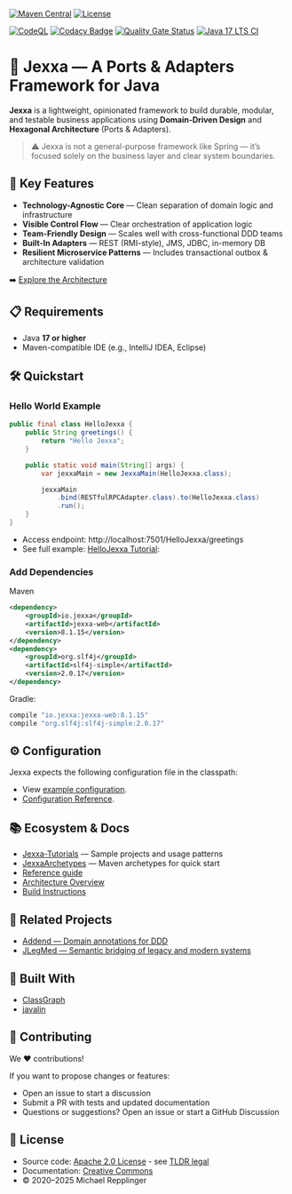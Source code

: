 [![Maven Central](https://img.shields.io/maven-central/v/io.jexxa/jexxa)](https://maven-badges.herokuapp.com/maven-central/io.jexxa/jexxa/)
[![License](https://img.shields.io/badge/License-Apache%202.0-blue.svg)](https://opensource.org/licenses/Apache-2.0)

[![CodeQL](https://github.com/jexxa-projects/Jexxa/actions/workflows/codeql-analysis.yml/badge.svg)](https://github.com/jexxa-projects/Jexxa/actions/workflows/codeql-analysis.yml)
[![Codacy Badge](https://app.codacy.com/project/badge/Grade/b6c1680824ef4ac5914c40073242dc86)](https://www.codacy.com/gh/repplix/Jexxa/dashboard?utm_source=github.com&amp;utm_medium=referral&amp;utm_content=repplix/Jexxa&amp;utm_campaign=Badge_Grade)
[![Quality Gate Status](https://sonarcloud.io/api/project_badges/measure?project=jexxa-projects_Jexxa&metric=alert_status)](https://sonarcloud.io/summary/overall?id=jexxa-projects_Jexxa)
 [![Java 17 LTS CI](https://github.com/jexxa-projects/Jexxa/actions/workflows/maven.yml/badge.svg)](https://github.com/jexxa-projects/Jexxa/actions/workflows/maven.yml)


# 🧩 Jexxa — A Ports & Adapters Framework for Java

**Jexxa** is a lightweight, opinionated framework to build durable, modular, and testable business applications using **Domain-Driven Design** and **Hexagonal Architecture** (Ports & Adapters).

> ⚠️ Jexxa is not a general-purpose framework like Spring — it’s focused solely on the business layer and clear system boundaries.


## 🚀 Key Features

- **Technology-Agnostic Core** — Clean separation of domain logic and infrastructure
- **Visible Control Flow** — Clear orchestration of application logic
- **Team-Friendly Design** — Scales well with cross-functional DDD teams
- **Built-In Adapters** — REST (RMI-style), JMS, JDBC, in-memory DB
- **Resilient Microservice Patterns** — Includes transactional outbox & architecture validation

➡️ [Explore the Architecture](https://jexxa-projects.github.io/Jexxa/jexxa_architecture.html)
## 📋 Requirements

- Java **17 or higher**
- Maven-compatible IDE (e.g., IntelliJ IDEA, Eclipse)

## 🛠️ Quickstart

### Hello World Example

```java
public final class HelloJexxa {
    public String greetings() {
        return "Hello Jexxa";
    }

    public static void main(String[] args) {
        var jexxaMain = new JexxaMain(HelloJexxa.class);

        jexxaMain
            .bind(RESTfulRPCAdapter.class).to(HelloJexxa.class)
            .run();
    }
}
```
* Access endpoint: http://localhost:7501/HelloJexxa/greetings
* See full example: [HelloJexxa Tutorial](ttps://github.com/jexxa-projects/JexxaTutorials/tree/main/HelloJexxa):


### Add Dependencies

Maven
```xml
<dependency>
    <groupId>io.jexxa</groupId>
    <artifactId>jexxa-web</artifactId>
    <version>8.1.15</version>
</dependency>
<dependency>
    <groupId>org.slf4j</groupId>
    <artifactId>slf4j-simple</artifactId>
    <version>2.0.17</version>
</dependency>
```

Gradle:

```groovy
compile "io.jexxa:jexxa-web:8.1.15"
compile "org.slf4j:slf4j-simple:2.0.17"
``` 
## ⚙️ Configuration
Jexxa expects the following configuration file in the classpath:

* View [example configuration](https://github.com/jexxa-projects/Jexxa/blob/master/jexxa-web/src/test/resources/jexxa-application.properties).
* [Configuration Reference](https://jexxa-projects.github.io/Jexxa/jexxa_reference.html#_application_configuration).


## 📚 Ecosystem & Docs
*   [Jexxa-Tutorials](https://github.com/jexxa-projects/JexxaTutorials) — Sample projects and usage patterns
*   [JexxaArchetypes](https://github.com/jexxa-projects/JexxaArchetypes) — Maven archetypes for quick start
*   [Reference guide](https://jexxa-projects.github.io/Jexxa/jexxa_reference.html)
*   [Architecture Overview](https://jexxa-projects.github.io/Jexxa/jexxa_architecture.html)
*   [Build Instructions](docs/BUILD.md)

## 🧩 Related Projects

* [Addend — Domain annotations for DDD](https://github.com/jexxa-projects/Addend)
* [JLegMed — Semantic bridging of legacy and modern systems](https://github.com/jexxa-projects/JLegMed)


## 🔨 Built With
*   [ClassGraph](https://github.com/classgraph/classgraph)
*   [javalin](http://javalin.io/)

## 🤝 Contributing

We ❤️ contributions!

If you want to propose changes or features:
* Open an issue to start a discussion
* Submit a PR with tests and updated documentation
* Questions or suggestions? Open an issue or start a GitHub Discussion

## 📜 License
* Source code: [Apache 2.0 License](LICENSE) - see [TLDR legal](https://tldrlegal.com/license/apache-license-2.0-(apache-2.0))
* Documentation: [Creative Commons](https://creativecommons.org/licenses/by/4.0/)
* ©️ 2020–2025 Michael Repplinger
